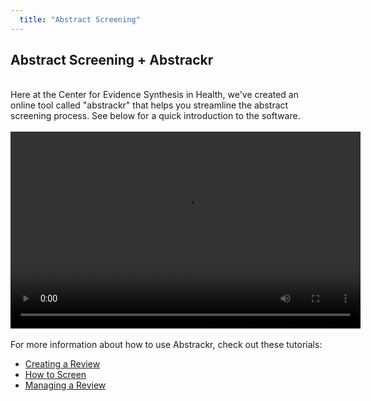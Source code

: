 ```yaml
---
  title: "Abstract Screening"
---
```


## Abstract Screening + Abstrackr
<br>
Here at the Center for Evidence Synthesis in Health, we've created an online tool called "abstrackr" that helps you streamline the abstract screening process. See below for a quick introduction to the software.<br><br>
<center>
<video width="560" height="315" controls controlsList="nodownload">
  <source src="{{site.baseurl}}/img/1_Abstrackr Intro 2.mp4" type="video/mp4">
</video>
</center><br>
For more information about how to use Abstrackr, check out these tutorials:

<ul>
  <li><a href = "">Creating a Review</a></li> 
  <li><a href = "">How to Screen</a></li> 
  <li><a href = "">Managing a Review</a></li> 
 </ul>
